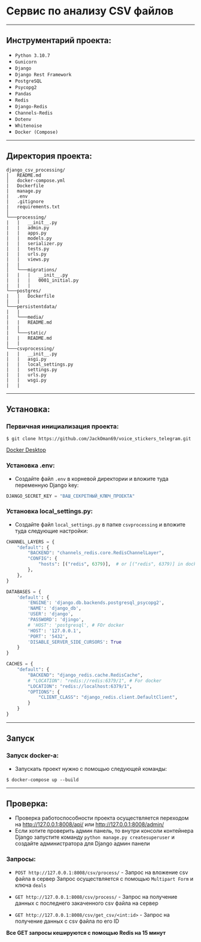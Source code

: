<h1>Сервис по анализу CSV файлов</h1>

---

## Инструментарий проекта:

* `Python 3.10.7`
* `Gunicorn`
* `Django`
* `Django Rest Framework`
* `PostgreSQL`
* `Psycopg2`
* `Pandas`
* `Redis`
* `Django-Redis`
* `Channels-Redis`
* `Dotenv`
* `Whitenoise`
* `Docker (Compose)`

---
## Директория проекта:

```
django_csv_processing/
│   README.md
│   docker-compose.yml
|   Dockerfile
|   manage.py
|   .env
|   .gitignore
|   requirements.txt   
│
└───processing/
|   |   __init__.py
|   |   admin.py
|   |   apps.py
|   |   models.py
|   |   serializer.py
|   |   tests.py
|   |   urls.py
|   |   views.py
|   |
│   └───migrations/
|   |   |   __init__.py
|   |   |   0001_initial.py   
|   |   |
└───postgres/
|   │   Dockerfile
|   |   
└───persistentdata/
|   |
|   └───media/
|   |   README.md
|   |  
|   └───static/
|   |   README.md
|   |    
└───csvprocessing/
|   |   __init__.py
|   |   asgi.py
|   |   local_settings.py
|   |   settings.py
|   |   urls.py
|   |   wsgi.py
|   |
```

---

## Установка:

### Первичная инициализация проекта:

```console
$ git clone https://github.com/JackOman69/voice_stickers_telegram.git
```
<a href="https://docs.docker.com/desktop/">Docker Desktop</a>

### Установка .env:

* Создайте файл `.env` в корневой директории и вложите туда переменную Django key:

```python
DJANGO_SECRET_KEY = "ВАШ_СЕКРЕТНЫЙ_КЛЮЧ_ПРОЕКТА"
```

### Установка local_settings.py:

* Создайте файл `local_settings.py` в папке `csvprocessing` и вложите туда следующие настройки:

```python
CHANNEL_LAYERS = {
    "default": {
        "BACKEND": "channels_redis.core.RedisChannelLayer",
        "CONFIG": {
            "hosts": [("redis", 6379)],  # or [("redis", 6379)] in docker
        },
    },
}

DATABASES = {
    'default': {
        'ENGINE': 'django.db.backends.postgresql_psycopg2',
        'NAME': 'django_db',
        'USER': 'django',
        'PASSWORD': 'djingo',
        # 'HOST': 'postgresql', # FOr docker
        'HOST': '127.0.0.1',
        'PORT': '5432',
        'DISABLE_SERVER_SIDE_CURSORS': True
    }
}

CACHES = {
    "default": {
        "BACKEND": "django_redis.cache.RedisCache",
        # "LOCATION": "redis://redis:6379/1", # For docker
        "LOCATION": "redis://localhost:6379/1",
        "OPTIONS": {
            "CLIENT_CLASS": "django_redis.client.DefaultClient",
        }
    }
}
```

---

## Запуск

### Запуск docker-а:

* Запускать проект нужно с помощью следующей команды:

```console
$ docker-compose up --build
``` 

---

## Проверка:

* Проверка работоспособности проекта осуществляется переходом на http://127.0.0.1:8008/api/ или http://127.0.0.1:8008/admin/
* Если хотите проверить админ панель, то внутри консоли контейнера Django запустите команду `python manage.py createsuperuser` и создайте администратора для Django админ панели

### Запросы:

- `POST http://127.0.0.1:8008/csv/process/` - Запрос на вложение csv файла в сервер
Запрос осуществляется с помощью `Multipart Form` и ключа `deals`

- `GET http://127.0.0.1:8008/csv/process/` - Запрос на получение данных с последнего закаченного csv файла на сервер

- `GET http://127.0.0.1:8008/csv/get_csv/<int:id>` - Запрос на получение данных с csv файла по его ID

**Все GET запросы кешируются с помощью Redis на 15 минут**